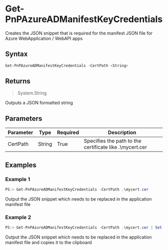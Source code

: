 # Get-PnPAzureADManifestKeyCredentials
Creates the JSON snippet that is required for the manifest JSON file for Azure WebApplication / WebAPI apps
## Syntax
```powershell
Get-PnPAzureADManifestKeyCredentials -CertPath <String>
```


## Returns
>System.String

Outputs a JSON formatted string

## Parameters
Parameter|Type|Required|Description
---------|----|--------|-----------
|CertPath|String|True|Specifies the path to the certificate like .\mycert.cer|
## Examples

### Example 1
```powershell
PS:> Get-PnPAzureADManifestKeyCredentials -CertPath .\mycert.cer
```
Output the JSON snippet which needs to be replaced in the application manifest file

### Example 2
```powershell
PS:> Get-PnPAzureADManifestKeyCredentials -CertPath .\mycert.cer | Set-Clipboard
```
Output the JSON snippet which needs to be replaced in the application manifest file and copies it to the clipboard

